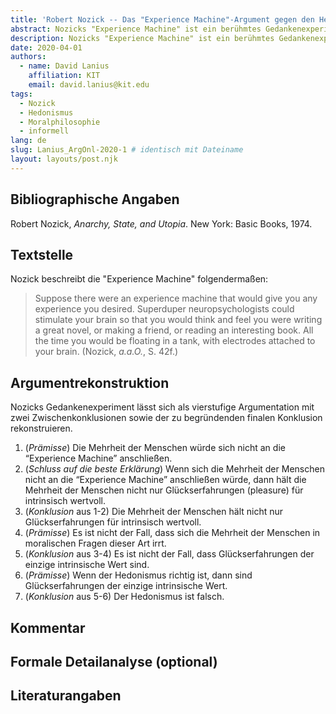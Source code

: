 ```yaml
---
title: 'Robert Nozick -- Das "Experience Machine"-Argument gegen den Hedonismus'
abstract: Nozicks "Experience Machine" ist ein berühmtes Gedankenexperiment, in dem man die Wahl hat, sich an eine Maschine anzuschließen, um darin simulierte Glückserfahrungen zu machen. Es soll zeigen, dass sich niemand an eine solche Maschine anschließen würde und deshalb der Hedonismus falsch ist.
description: Nozicks "Experience Machine" ist ein berühmtes Gedankenexperiment, in dem man die Wahl hat, sich an eine Maschine anzuschließen, um darin simulierte Glückserfahrungen zu machen. Es soll zeigen, dass sich niemand an eine solche Maschine anschließen würde und deshalb der Hedonismus falsch ist.
date: 2020-04-01
authors:
  - name: David Lanius
    affiliation: KIT
    email: david.lanius@kit.edu
tags:
  - Nozick
  - Hedonismus
  - Moralphilosophie
  - informell
lang: de
slug: Lanius_ArgOnl-2020-1 # identisch mit Dateiname
layout: layouts/post.njk
---
```


## Bibliographische Angaben

<!--Bibliographische Angaben zur analysierten Textstelle, falls möglich mit Weblinks-->

Robert Nozick, _Anarchy, State, and Utopia_. New York: Basic Books, 1974.

## Textstelle

<!--Die Textstelle in der Originalsprache und/oder in deutscher Übersetzung. Bitte beachten Sie die Urheberrechte. Tipp: Wenn Sie eine lange, urherebrechtlich geschützte Textstelle zitieren, so können Sie die Sätze nummerieren -- "[1] ... [2] ... [3] ..." -- und im Folgenden auf die einzelnen Sätze explizit verweisen, sodass deutlich wird, dass das Zitat als Beleg der hier vorgestellten Rekonstruktion dient und die Nutzung des urheberrechtlich geschützten Textes in ihrem Umfang durch den besonderen Zweck gerechtfertigt ist.-->

Nozick beschreibt die "Experience Machine" folgendermaßen:

> Suppose there were an experience machine that would give you any experience you desired. Superduper neuropsychologists could stimulate your brain so that you would think and feel you were writing a great novel, or making a friend, or reading an interesting book. All the time you would be floating in a tank, with electrodes attached to your brain. (Nozick, _a.a.O._, S. 42f.)

## Argumentrekonstruktion

<!--Das Argument wird natürlichsprachlich und in Standardform rekonstruiert. Mehrere alternative Rekonstruktionen des Arguments sind zulässig, sofern diese aufeinander bezogen sind.-->

Nozicks Gedankenexperiment lässt sich als vierstufige Argumentation mit zwei Zwischenkonklusionen sowie der zu begründenden finalen Konklusion rekonstruieren.

1. (_Prämisse_) Die Mehrheit der Menschen würde sich nicht an die “Experience Machine” anschließen.
2. (_Schluss auf die beste Erklärung_) Wenn sich die Mehrheit der Menschen nicht an die “Experience Machine” anschließen würde, dann hält die Mehrheit der Menschen nicht nur Glückserfahrungen (pleasure) für intrinsisch wertvoll.
3. (_Konklusion_ aus 1-2) Die Mehrheit der Menschen hält nicht nur Glückserfahrungen für intrinsisch wertvoll.
4. (_Prämisse_) Es ist nicht der Fall, dass sich die Mehrheit der Menschen in moralischen Fragen dieser Art irrt.
5. (_Konklusion_ aus 3-4) Es ist nicht der Fall, dass Glückserfahrungen der einzige intrinsische Wert sind.
6. (_Prämisse_) Wenn der Hedonismus richtig ist, dann sind Glückserfahrungen der einzige intrinsische Wert.
7. (_Konklusion_ aus 5-6) Der Hedonismus ist falsch.

## Kommentar

<!--In den Kommentar zur Argumentrekonstruktion gehört zum Beispiel die Einbettung des Arguments in ein Thema oder einen philosophiehistorischen Kontext oder der Hinweis auf problematische Annahmen im Argument, aber keine von der Rekonstruktion losgelöste Beurteilung oder Stellungnahme.-->

## Formale Detailanalyse (optional)

<!--Das Argument oder einzelne (etwa besonders undurchsichtige) Teilschritte können hier formalisiert dargestellt werden.-->

## Literaturangaben

<!--Die für die Rekonstruktion verwendete Literatur kann hier angegeben werden.-->
